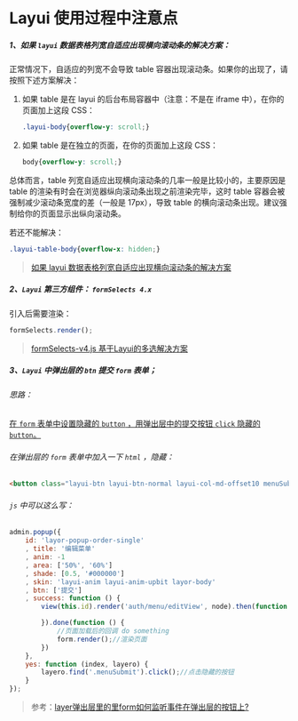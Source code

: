 # Layui 使用过程中注意点

##### 1、如果 `layui` 数据表格列宽自适应出现横向滚动条的解决方案：

正常情况下，自适应的列宽不会导致 table 容器出现滚动条。如果你的出现了，请按照下述方案解决：

1. 如果 table 是在 layui 的后台布局容器中（注意：不是在 iframe 中），在你的页面加上这段 CSS：

   ```css
   .layui-body{overflow-y: scroll;}
   ```

2. 如果 table 是在独立的页面，在你的页面加上这段 CSS：

   ```css
   body{overflow-y: scroll;}
   ```

总体而言，table 列宽自适应出现横向滚动条的几率一般是比较小的，主要原因是 table 的渲染有时会在浏览器纵向滚动条出现之前渲染完毕，这时 table 容器会被强制减少滚动条宽度的差（一般是 17px），导致 table 的横向滚动条出现。建议强制给你的页面显示出纵向滚动条。

若还不能解决：

```css
.layui-table-body{overflow-x: hidden;}
```

> [如果 layui 数据表格列宽自适应出现横向滚动条的解决方案](<https://fly.layui.com/jie/18737/>)



##### 2、`Layui` 第三方组件： `formSelects 4.x`

引入后需要渲染：

```js
formSelects.render();
```

> [formSelects-v4.js 基于Layui的多选解决方案](https://hnzzmsf.github.io/example/example_v4.html)



##### 3、`Layui` 中弹出层的 `btn` 提交 `form` 表单；

###### 思路：

<u>在 `form` 表单中设置隐藏的 `button` ，用弹出层中的提交按钮 `click` 隐藏的 `button`。</u>

###### 在弹出层的 `form` 表单中加入一下 `html` ，隐藏：

```html
<button class="layui-btn layui-btn-normal layui-col-md-offset10 menuSubmit" style="display: none;" lay-filter="menuSubmit" lay-submit>提交</button>
```

###### `js` 中可以这么写：

```js
admin.popup({
    id: 'layor-popup-order-single'
    , title: '编辑菜单'
    , anim: -1
    , area: ['50%', '60%']
    , shade: [0.5, '#000000']
    , skin: 'layui-anim layui-anim-upbit layor-body'
    , btn: ['提交']
    , success: function () {
        view(this.id).render('auth/menu/editView', node).then(function () {

        }).done(function () {
            //页面加载后的回调 do something
            form.render();//渲染页面
        })
    },
    yes: function (index, layero) {
        layero.find('.menuSubmit').click();//点击隐藏的按钮
    }
});
```

> 参考：[layer弹出层里的里form如何监听事件在弹出层的按钮上?](https://fly.layui.com/jie/5581)

